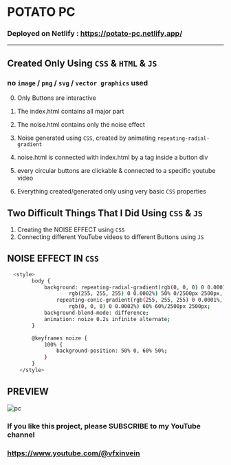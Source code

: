 # POTATO PC

### Deployed on Netlify :  https://potato-pc.netlify.app/
-----------------------------------------------------------

## Created Only Using `CSS` & `HTML` & `JS`

### no `image` / `png` / `svg` / `vector graphics` used

0. Only Buttons are interactive

1. The index.html contains all major part

2. The noise.html contains only the noise effect

3. Noise generated using `CSS`, created by animating `repeating-radial-gradient`

4. noise.html is connected with index.html by a <a> tag inside a button div

5. every circular buttons are clickable & connected to a specific youtube video

6. Everything created/generated only using very basic `CSS` properties


## Two Difficult Things That I Did Using `CSS` & `JS`

1. Creating the NOISE EFFECT using `CSS`
2. Connecting different YouTube videos to different Buttons using `JS`

## NOISE EFFECT IN `CSS`
```sh
  <style>
        body {
            background: repeating-radial-gradient(rgb(0, 0, 0) 0 0.0001%,
                    rgb(255, 255, 255) 0 0.0002%) 50% 0/2500px 2500px,
                repeating-conic-gradient(rgb(255, 255, 255) 0 0.0001%,
                    rgb(0, 0, 0) 0 0.0002%) 60% 60%/2500px 2500px;
            background-blend-mode: difference;
            animation: noize 0.2s infinite alternate;
        }

        @keyframes noize {
            100% {
                background-position: 50% 0, 60% 50%;
            }
        }
    </style>
```

## PREVIEW 
![pc](https://user-images.githubusercontent.com/114053180/221780116-81f8e19a-5e5e-4524-a8ac-b0c785b30cdb.png)

### If you like this project, please SUBSCRIBE to my YouTube channel
### https://www.youtube.com/@vfxinvein

